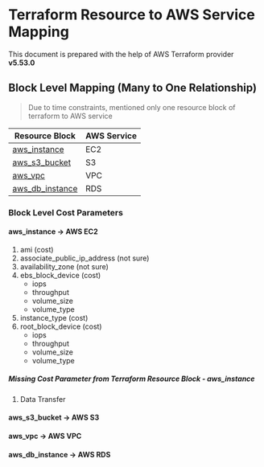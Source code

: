 # Terraform Resource to AWS Service Mapping

This document is prepared with the help of AWS Terraform provider **v5.53.0**

## Block Level Mapping (Many to One Relationship)
 
> Due to time constraints, mentioned only one resource block of terraform to AWS service 

| Resource Block | AWS Service|
|----------------|------------|
|[aws_instance](https://registry.terraform.io/providers/hashicorp/aws/latest/docs/resources/instance)  |EC2|
|[aws_s3_bucket](https://registry.terraform.io/providers/hashicorp/aws/latest/docs/resources/s3_bucket) | S3|
|[aws_vpc](https://registry.terraform.io/providers/hashicorp/aws/latest/docs/resources/vpc) | VPC|
| [aws_db_instance](https://registry.terraform.io/providers/hashicorp/aws/latest/docs/resources/db_instance) | RDS |



### Block Level Cost Parameters

#### aws_instance -> AWS EC2

 1. ami (cost)
 2. associate_public_ip_address (not sure)
 3. availability_zone (not sure)
 4. ebs_block_device (cost)
    - iops
    - throughput
    - volume_size
    - volume_type
 5. instance_type (cost)
 6. root_block_device (cost)
    - iops
    - throughput
    - volume_size
    - volume_type

  ##### Missing Cost Parameter from Terraform Resource Block - aws_instance

  1. Data Transfer

#### aws_s3_bucket -> AWS S3

#### aws_vpc -> AWS VPC

#### aws_db_instance -> AWS RDS



